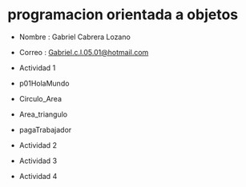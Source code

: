 # programacion orientada a objetos

- Nombre : Gabriel Cabrera Lozano
- Correo : Gabriel.c.l.05.01@hotmail.com

- Actividad 1 
 - p01HolaMundo
 - Circulo_Area
 - Area_triangulo
 - pagaTrabajador

- Actividad 2 

- Actividad 3 

- Actividad 4
